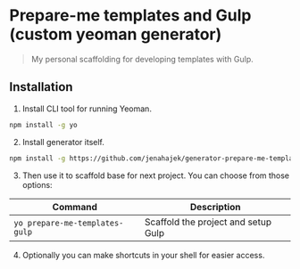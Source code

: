 # Prepare-me templates and Gulp (custom yeoman generator)
> My personal scaffolding for developing templates with Gulp.

## Installation
1. Install CLI tool for running Yeoman.
```bash
npm install -g yo
```

2. Install generator itself.
```bash
npm install -g https://github.com/jenahajek/generator-prepare-me-templates-gulp
```

3. Then use it to scaffold base for next project. You can choose from those options:

| Command                        | Description                         |
| ------------------------------ | ----------------------------------- |
| `yo prepare-me-templates-gulp` | Scaffold the project and setup Gulp |

4. Optionally you can make shortcuts in your shell for easier access.
